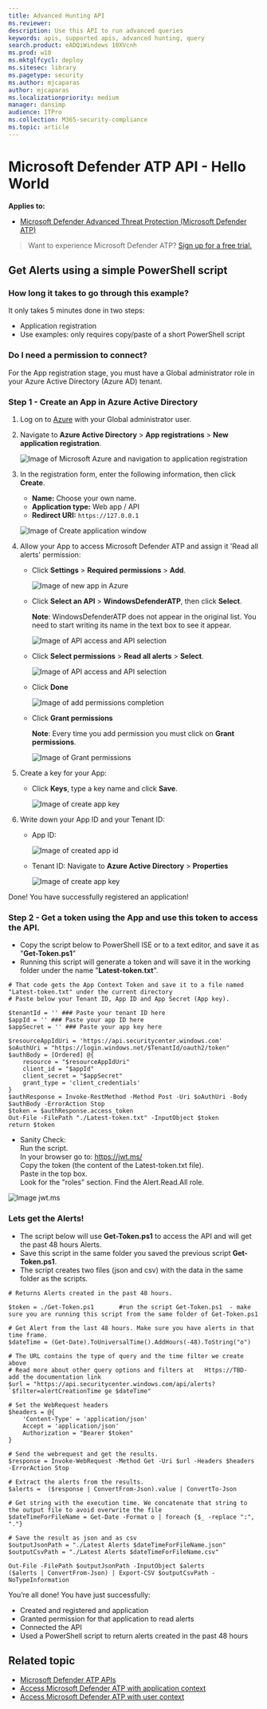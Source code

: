 ```yaml
---
title: Advanced Hunting API
ms.reviewer: 
description: Use this API to run advanced queries
keywords: apis, supported apis, advanced hunting, query
search.product: eADQiWindows 10XVcnh
ms.prod: w10
ms.mktglfcycl: deploy
ms.sitesec: library
ms.pagetype: security
ms.author: mjcaparas
author: mjcaparas
ms.localizationpriority: medium
manager: dansimp
audience: ITPro
ms.collection: M365-security-compliance 
ms.topic: article
---
```


# Microsoft Defender ATP API - Hello World 

**Applies to:** 
- [Microsoft Defender Advanced Threat Protection (Microsoft Defender ATP)](https://go.microsoft.com/fwlink/p/?linkid=2069559)

> Want to experience Microsoft Defender ATP? [Sign up for a free trial.](https://www.microsoft.com/WindowsForBusiness/windows-atp?ocid=docs-wdatp-exposedapis-abovefoldlink) 


## Get Alerts using a simple PowerShell script

### How long it takes to go through this example?
It only takes 5 minutes done in two steps:
- Application registration
- Use examples: only requires copy/paste of a short PowerShell script

### Do I need a permission to connect?
For the App registration stage, you must have a Global administrator role in your Azure Active Directory (Azure AD) tenant.

### Step 1 - Create an App in Azure Active Directory

1. Log on to [Azure](https://portal.azure.com) with your Global administrator user.

2. Navigate to **Azure Active Directory** > **App registrations** > **New application registration**. 

   ![Image of Microsoft Azure and navigation to application registration](images/atp-azure-new-app.png)

3. In the registration form, enter the following information, then click **Create**.

   - **Name:** Choose your own name. 
   - **Application type:** Web app / API
   - **Redirect URI:** `https://127.0.0.1`

   ![Image of Create application window](images/webapp-create.png)

4. Allow your App to access Microsoft Defender ATP and assign it 'Read all alerts' permission:

   - Click **Settings** > **Required permissions** > **Add**.

     ![Image of new app in Azure](images/webapp-add-permission.png)

   - Click **Select an API** > **WindowsDefenderATP**, then click **Select**.

     **Note**: WindowsDefenderATP does not appear in the original list. You need to start writing its name in the text box to see it appear.

     ![Image of API access and API selection](images/webapp-add-permission-2.png)

   - Click **Select permissions** > **Read all alerts** > **Select**.

     ![Image of API access and API selection](images/webapp-add-permission-readalerts.png)

   - Click **Done**

     ![Image of add permissions completion](images/webapp-add-permission-end.png)

   - Click **Grant permissions**

     **Note**: Every time you add permission you must click on **Grant permissions**.

     ![Image of Grant permissions](images/webapp-grant-permissions.png)

5. Create a key for your App:

   - Click **Keys**, type a key name and click **Save**.

     ![Image of create app key](images/webapp-create-key.png)

6. Write down your App ID and your Tenant ID:

   - App ID: 

     ![Image of created app id](images/webapp-app-id1.png)

   - Tenant ID: Navigate to **Azure Active Directory** > **Properties**

     ![Image of create app key](images/api-tenant-id.png)


Done! You have successfully registered an application! 

### Step 2 - Get a token using the App and use this token to access the API.

-   Copy the script below to PowerShell ISE or to a text editor, and save it as "**Get-Token.ps1**"
-   Running this script will generate a token and will save it in the working folder under the name "**Latest-token.txt**".

```
# That code gets the App Context Token and save it to a file named "Latest-token.txt" under the current directory
# Paste below your Tenant ID, App ID and App Secret (App key).

$tenantId = '' ### Paste your tenant ID here
$appId = '' ### Paste your app ID here
$appSecret = '' ### Paste your app key here

$resourceAppIdUri = 'https://api.securitycenter.windows.com'
$oAuthUri = "https://login.windows.net/$TenantId/oauth2/token"
$authBody = [Ordered] @{
    resource = "$resourceAppIdUri"
    client_id = "$appId"
    client_secret = "$appSecret"
    grant_type = 'client_credentials'
}
$authResponse = Invoke-RestMethod -Method Post -Uri $oAuthUri -Body $authBody -ErrorAction Stop
$token = $authResponse.access_token
Out-File -FilePath "./Latest-token.txt" -InputObject $token
return $token
```

-   Sanity Check:<br>
Run the script.<br>
In your browser go to: https://jwt.ms/ <br>
Copy the token (the content of the Latest-token.txt file).<br>
Paste in the top box.<br>
Look for the "roles" section. Find the Alert.Read.All role.

![Image jwt.ms](images/api-jwt-ms.png)

### Lets get the Alerts!

-   The script below will use **Get-Token.ps1** to access the API and will get the past 48 hours Alerts.
-   Save this script in the same folder you saved the previous script **Get-Token.ps1**. 
-   The script creates two files (json and csv) with the data in the same folder as the scripts.

```
# Returns Alerts created in the past 48 hours.

$token = ./Get-Token.ps1       #run the script Get-Token.ps1  - make sure you are running this script from the same folder of Get-Token.ps1

# Get Alert from the last 48 hours. Make sure you have alerts in that time frame.
$dateTime = (Get-Date).ToUniversalTime().AddHours(-48).ToString("o")       

# The URL contains the type of query and the time filter we create above
# Read more about other query options and filters at   Https://TBD- add the documentation link
$url = "https://api.securitycenter.windows.com/api/alerts?`$filter=alertCreationTime ge $dateTime"

# Set the WebRequest headers
$headers = @{ 
    'Content-Type' = 'application/json'
    Accept = 'application/json'
    Authorization = "Bearer $token" 
}

# Send the webrequest and get the results. 
$response = Invoke-WebRequest -Method Get -Uri $url -Headers $headers -ErrorAction Stop

# Extract the alerts from the results. 
$alerts =  ($response | ConvertFrom-Json).value | ConvertTo-Json

# Get string with the execution time. We concatenate that string to the output file to avoid overwrite the file
$dateTimeForFileName = Get-Date -Format o | foreach {$_ -replace ":", "."}    

# Save the result as json and as csv
$outputJsonPath = "./Latest Alerts $dateTimeForFileName.json"     
$outputCsvPath = "./Latest Alerts $dateTimeForFileName.csv"

Out-File -FilePath $outputJsonPath -InputObject $alerts
($alerts | ConvertFrom-Json) | Export-CSV $outputCsvPath -NoTypeInformation 
```

You’re all done! You have just successfully:
-   Created and registered and application
-   Granted permission for that application to read alerts
-   Connected the API
-   Used a PowerShell script to return alerts created in the past 48 hours



## Related topic
- [Microsoft Defender ATP APIs](exposed-apis-list.md)
- [Access Microsoft Defender ATP with application context](exposed-apis-create-app-webapp.md)
- [Access Microsoft Defender ATP with user context](exposed-apis-create-app-nativeapp.md)
